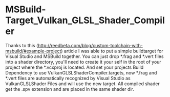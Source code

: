 # MSBuild-Target_Vulkan_GLSL_Shader_Compiler
Thanks to this (http://reedbeta.com/blog/custom-toolchain-with-msbuild/#example-project) article I was able to put a simple buildtarget for Visual Studio and MSBuild together. 
You can just drop *.frag and *.vert files into a shader directory, you'll need to create it your self in the root of your project where the *.vcxproj is located. 
And set your projects Build Dependency to use VulkanGLSLShaderCompiler.targets, now *.frag and *.vert files are automatically recognized by Visual Studio as VulkanGLSLShader Files and will use the new target.
All compiled shader get the .spv extension and are placed in the same shader dir.
